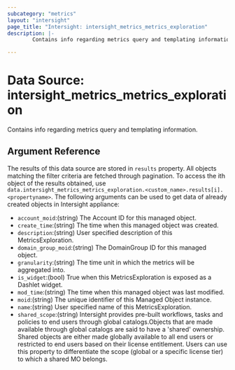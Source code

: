 ```yaml
---
subcategory: "metrics"
layout: "intersight"
page_title: "Intersight: intersight_metrics_metrics_exploration"
description: |-
        Contains info regarding metrics query and templating information.

---
```


# Data Source: intersight_metrics_metrics_exploration
Contains info regarding metrics query and templating information.
## Argument Reference
The results of this data source are stored in `results` property.
All objects matching the filter criteria are fetched through pagination.
To access the ith object of the results obtained, use `data.intersight_metrics_metrics_exploration.<custom_name>.results[i].<propertyname>`.
The following arguments can be used to get data of already created objects in Intersight appliance:
* `account_moid`:(string) The Account ID for this managed object. 
* `create_time`:(string) The time when this managed object was created. 
* `description`:(string) User specified description of this MetricsExploration. 
* `domain_group_moid`:(string) The DomainGroup ID for this managed object. 
* `granularity`:(string) The time unit in which the metrics will be aggregated into. 
* `is_widget`:(bool) True when this MetricsExploration is exposed as a Dashlet widget. 
* `mod_time`:(string) The time when this managed object was last modified. 
* `moid`:(string) The unique identifier of this Managed Object instance. 
* `name`:(string) User specified name of this MetricsExploration. 
* `shared_scope`:(string) Intersight provides pre-built workflows, tasks and policies to end users through global catalogs.Objects that are made available through global catalogs are said to have a 'shared' ownership. Shared objects are either made globally available to all end users or restricted to end users based on their license entitlement. Users can use this property to differentiate the scope (global or a specific license tier) to which a shared MO belongs. 
 
